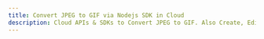 ---title: Convert JPEG to GIF via Nodejs SDK in Clouddescription: Cloud APIs & SDKs to Convert JPEG to GIF. Also Create, Edit & Render Microsoft Word & OpenOffice documents in the Cloud.---